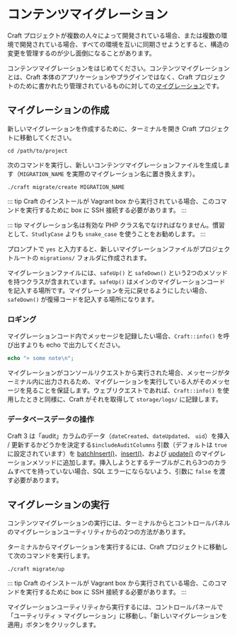# コンテンツマイグレーション

Craft プロジェクトが複数の人々によって開発されている場合、または複数の環境で開発されている場合、すべての環境を互いに同期させようとすると、構造の変更を管理するのが少し面倒になることがあります。

コンテンツマイグレーションをはじめてください。コンテンツマイグレーションとは、Craft 本体のアプリケーションやプラグインではなく、Craft プロジェクトのために書かれたり管理されているものに対しての[マイグレーション](http://www.yiiframework.com/doc-2.0/guide-db-migrations.html)です。

## マイグレーションの作成

新しいマイグレーションを作成するために、ターミナルを開き Craft プロジェクトに移動してください。

    cd /path/to/project

次のコマンドを実行し、新しいコンテンツマイグレーションファイルを生成します（`MIGRATION_NAME` を実際のマイグレーション名に置き換えます）。

    ./craft migrate/create MIGRATION_NAME

::: tip
Craft のインストールが Vagrant box から実行されている場合、このコマンドを実行するために box に SSH 接続する必要があります。
:::

::: tip
マイグレーション名は有効な PHP クラス名でなければなりません。慣習として、`StudlyCase` よりも `snake_case` を使うことをお勧めします。
:::

プロンプトで `yes` と入力すると、新しいマイグレーションファイルがプロジェクトルートの `migrations/` フォルダに作成されます。

マイグレーションファイルには、`safeUp()` と `safeDown()` という2つのメソッドを持つクラスが含まれています。`safeUp()` はメインのマイグレーションコードを記入する場所です。マイグレーションを元に戻せるようにしたい場合、`safeDown()` が復帰コードを記入する場所になります。

### ロギング

マイグレーションコード内でメッセージを記録したい場合、`Craft::info()` を呼び出すよりも echo で出力してください。

```php
echo "> some note\n";
```

マイグレーションがコンソールリクエストから実行された場合、メッセージがターミナル内に出力されるため、マイグレーションを実行している人がそのメッセージを見ることを保証します。ウェブリクエストであれば、`Craft::info()` を使用したときと同様に、Craft がそれを取得して `storage/logs/` に記録します。

### データベースデータの操作

Craft 3 は「audit」カラムのデータ（`dateCreated`、`dateUpdated`、 `uid`）を挿入 / 更新するかどうかを決定する`$includeAuditColumns` 引数（デフォルトは `true`に設定されています）を [batchInsert()]、[insert()]、および [update()] のマイグレーションメソッドに追加します。挿入しようとするテーブルがこれら3つのカラムすべてを持っていない場合、SQL エラーにならないよう、引数に `false` を渡す必要があります。

## マイグレーションの実行

コンテンツマイグレーションの実行には、ターミナルからとコントロールパネルのマイグレーションユーティリティからの2つの方法があります。

ターミナルからマイグレーションを実行するには、Craft プロジェクトに移動して次のコマンドを実行します。

    ./craft migrate/up

::: tip
Craft のインストールが Vagrant box から実行されている場合、このコマンドを実行するために box に SSH 接続する必要があります。
:::

マイグレーションユーティリティから実行するには、コントロールパネールで「ユーティリティ > マイグレーション」に移動し、「新しいマイグレーションを適用」ボタンをクリックします。

[batchInsert()]: http://www.yiiframework.com/doc-2.0/yii-db-migration.html#batchInsert()-detail
[insert()]: http://www.yiiframework.com/doc-2.0/yii-db-migration.html#insert()-detail
[update()]: http://www.yiiframework.com/doc-2.0/yii-db-migration.html#update()-detail

